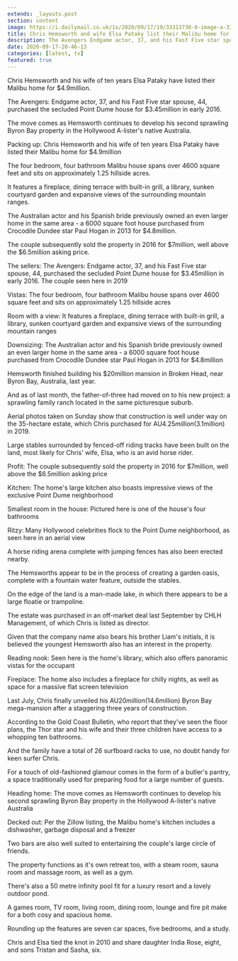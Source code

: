 ```yaml
---
extends: _layouts.post
section: content
image: https://i.dailymail.co.uk/1s/2020/09/17/19/33313730-0-image-a-33_1600369172333.jpg 
title: Chris Hemsworth and wife Elsa Pataky list their Malibu home for $4.9million 
description: The Avengers Endgame actor, 37, and his Fast Five star spouse, 44, purchased the secluded Point Dume house for $3.45million in early 2016. 
date: 2020-09-17-20-46-13 
categories: [latest, tv] 
featured: true 
--- 
```

Chris Hemsworth and his wife of ten years Elsa Pataky have listed their Malibu home for $4.9million.

The Avengers: Endgame actor, 37, and his Fast Five star spouse, 44, purchased the secluded Point Dume house for $3.45million in early 2016.

The move comes as Hemsworth continues to develop his second sprawling Byron Bay property in the Hollywood A-lister's native Australia. 

Packing up: Chris Hemsworth and his wife of ten years Elsa Pataky have listed their Malibu home for $4.9million

The four bedroom, four bathroom Malibu house spans over 4600 square feet and sits on approximately 1.25 hillside acres.

It features a fireplace, dining terrace with built-in grill, a library, sunken courtyard garden and expansive views of the surrounding mountain ranges. 

The Australian actor and his Spanish bride previously owned an even larger home in the same area - a 6000 square foot house purchased from Crocodile Dundee star Paul Hogan in 2013 for $4.8million.

The couple subsequently sold the property in 2016 for $7million, well above the $6.5million asking price. 

The sellers: The Avengers: Endgame actor, 37, and his Fast Five star spouse, 44, purchased the secluded Point Dume house for $3.45million in early 2016. The couple seen here in 2019

Vistas: The four bedroom, four bathroom Malibu house spans over 4600 square feet and sits on approximately 1.25 hillside acres

Room with a view: It features a fireplace, dining terrace with built-in grill, a library, sunken courtyard garden and expansive views of the surrounding mountain ranges

Downsizing: The Australian actor and his Spanish bride previously owned an even larger home in the same area - a 6000 square foot house purchased from Crocodile Dundee star Paul Hogan in 2013 for $4.8million

Hemsworth finished building his $20million mansion in Broken Head, near Byron Bay, Australia, last year.

And as of last month, the father-of-three had moved on to his new project: a sprawling family ranch located in the same picturesque suburb.

Aerial photos taken on Sunday show that construction is well under way on the 35-hectare estate, which Chris purchased for AU$4.25million ($3.1million) in 2019. 

Large stables surrounded by fenced-off riding tracks have been built on the land, most likely for Chris' wife, Elsa, who is an avid horse rider.

Profit: The couple subsequently sold the property in 2016 for $7million, well above the $6.5million asking price

Kitchen: The home's large kitchen also boasts impressive views of the exclusive Point Dume neighborhood

Smallest room in the house: Pictured here is one of the house's four bathrooms

Ritzy: Many Hollywood celebrities flock to the Point Dume neighborhood, as seen here in an aerial view

A horse riding arena complete with jumping fences has also been erected nearby.

The Hemsworths appear to be in the process of creating a garden oasis, complete with a fountain water feature, outside the stables.

On the edge of the land is a man-made lake, in which there appears to be a large floatie or trampoline.

The estate was purchased in an off-market deal last September by CHLH Management, of which Chris is listed as director.

Given that the company name also bears his brother Liam's initials, it is believed the youngest Hemsworth also has an interest in the property.

Reading nook: Seen here is the home's library, which also offers panoramic vistas for the occupant

Fireplace: The home also includes a fireplace for chilly nights, as well as space for a massive flat screen television

Last July, Chris finally unveiled his AU$20million ($14.6million) Byron Bay mega-mansion after a staggering three years of construction.  

According to the Gold Coast Bulletin, who report that they've seen the floor plans, the Thor star and his wife and their three children have access to a whopping ten bathrooms.

And the family have a total of 26 surfboard racks to use, no doubt handy for keen surfer Chris.

For a touch of old-fashioned glamour comes in the form of a butler's pantry, a space traditionally used for preparing food for a large number of guests.

Heading home: The move comes as Hemsworth continues to develop his second sprawling Byron Bay property in the Hollywood A-lister's native Australia

Decked out: Per the Zillow listing, the Malibu home's kitchen includes a dishwasher, garbage disposal and a freezer

Two bars are also well suited to entertaining the couple's large circle of friends.

The property functions as it's own retreat too, with a steam room, sauna room and massage room, as well as a gym.

There's also a 50 metre infinity pool fit for a luxury resort and a lovely outdoor pond.

A games room, TV room, living room, dining room, lounge and fire pit make for a both cosy and spacious home.

Rounding up the features are seven car spaces, five bedrooms, and a study.

Chris and Elsa tied the knot in 2010 and share daughter India Rose, eight, and sons Tristan and Sasha, six. 

